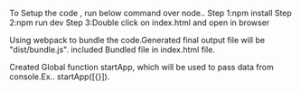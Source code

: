 To Setup the code , run below command over node..
  Step 1:npm install
  Step 2:npm run dev
  Step 3:Double click on index.html and open in browser

Using webpack to bundle the code.Generated final output file will be "dist/bundle.js".
included Bundled file in index.html file.

Created Global function startApp, which will be used to pass data from console.Ex.. startApp([{}]).

